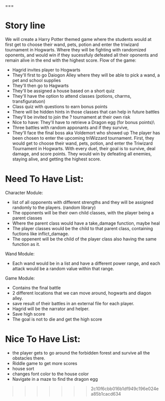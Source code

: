 
===
# Story line
We will create a Harry Potter themed game where the students would at first get to choose their wand, pets, potion and enter the triwizard tournament in Hogwarts. Where they will be fighting with randomized oponents, and would win if they sucessfuly defeated all their oponents and remain alive in the end with the highest score.
Flow of the game:
- Hagrid invites player to Hogwarts
- They'll first to go Daiogon Alley where they will be able to pick a wand, a pet and school supplies
- They'll then go to Hagwarts
- They'll be assigned a house based on a short quiz
- They'll have the option to attend classes (potions, charms, transfiguratuon)
- Class quiz with questions to earn bonus points
- There will be hidden hints in those classes that can help in future battles
- They'll be invited to join the ? tournament at their own risk
- Nice to have: They'll have to retrieve a Dragon egg (for bonus points)\
- Three battles with random apponants and if they survive,
- They'll face the final boss aka Voldemort who showed up
The player has been chosen to enter the upcoming triWizzard tournament.  First, they would get to choose their wand, pets, potion, and enter the Triwizard Tournament in Hogwarts. With every duel, their goal is to survive, deal damage, and score points. They would win by defeating all enemies, staying alive, and getting the highest score.

# Need To Have List:
Character Module:
- list of all opponents with different strengths and they will be assigned randomly to the players. (random library)
- The opponents will be their own child classes, with the player being a parent classes
- Where the parent class would have a take_damage function, maybe heal
- The player classes would be the child to that parent class, containing fuctions like inflict_damage.
- The oppenent will be the child of the player class also having the same function as it. 

Wand Module:
- Each wand would be in a list and have a different power range, and each attack would be a random value within that range.

Game Module:
- Contains the final battle
- 2 different locations that we can move around, hogwarts and diagon alley.
- save result of their battles in an external file for each player. 
- Hagrid will be the narrator and helper. 
- Save high score
- The goal is not to die and get the high score

# Nice To Have List:  
- the player gets to go around the forbidden forest and survive all the obstacles there.
- Riddle game to get more scores
- house sort
- changes font color to the house color
- Navigate in a maze to find the dragon egg


>>>>>>> 2c10f6cbb016b1df949c196e024ea85b1cacd634

